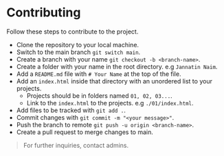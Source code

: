 # Contributing

Follow these steps to contribute to the project.

-   Clone the repository to your local machine.
-   Switch to the main branch `git switch main`.
-   Create a branch with your name `git checkout -b <branch-name>`.
-   Create a folder with your name in the root directory. e.g `Jannatin Naim`.
-   Add a `README.md` file with `# Your Name` at the top of the file.
-   Add an `index.html` inside that directory with an unordered list to your projects.
    -   Projects should be in folders named `01, 02, 03...`.
    -   Link to the `index.html` to the projects. e.g `./01/index.html`.
-   Add files to be tracked with `git add .`.
-   Commit changes with `git commit -m "<your message>"`.
-   Push the branch to remote `git push -u origin <branch-name>`.
-   Create a pull request to merge changes to main.

> For further inquiries, contact admins.
